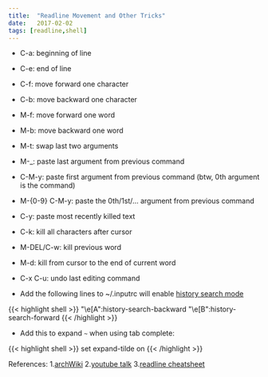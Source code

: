 ```yaml
---
title:  "Readline Movement and Other Tricks"
date:   2017-02-02
tags: [readline,shell]
---
```


* C-a: beginning of line

* C-e: end of line

* C-f: move forward one character

* C-b: move backward one character

* M-f: move forward one word

* M-b: move backward one word

* M-t: swap last two arguments

* M-\_: paste last argument from previous command

* C-M-y: paste first argument from previous command (btw, 0th argument is the command)

* M-{0-9} C-M-y: paste the 0th/1st/... argument from previous command

* C-y: paste most recently killed text

* C-k: kill all characters after cursor

* M-DEL/C-w: kill previous word

* M-d: kill from cursor to the end of current word

* C-x C-u: undo last editing command

* Add the following lines to ~/.inputrc will enable [history search mode][archWiki]

{{< highlight shell >}}
"\e[A":history-search-backward
"\e[B":history-search-forward
{{< /highlight >}}

* Add this to expand `~` when using tab complete:

{{< highlight shell >}}
set expand-tilde on
{{< /highlight >}}

References: 1.[archWiki][archWiki] 2.[youtube talk][talk] 3.[readline cheatsheet][cheat]

[archWiki]: https://wiki.archlinux.org/index.php/readline#History

[talk]: https://www.youtube.com/watch?v=MxRTh8wlmJk

[cheat]: http://www.bigsmoke.us/readline/shortcuts
